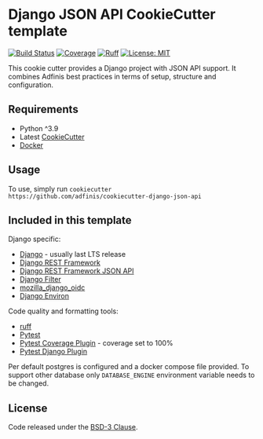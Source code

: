 Django JSON API CookieCutter template
=====================================

[![Build Status](https://github.com/adfinis/cookiecutter-django-json-api/workflows/Tests/badge.svg)](https://github.com/adfinis/cookiecutter-django-json-api/actions?query=workflow%3ATests)
[![Coverage](https://img.shields.io/badge/coverage-100%25-brightgreen.svg)](https://github.com/adfinis/cookiecutter-django-json-api/blob/master/{{cookiecutter.project_name}}/pyproject.toml#L155)
[![Ruff](https://img.shields.io/badge/code%20style-ruff-000000.svg)](https://docs.astral.sh/ruff/)
[![License: MIT](https://img.shields.io/badge/License-BSD-blue.svg)](https://opensource.org/licenses/BSD-3-Clause)

This cookie cutter provides a Django project with JSON API support. It combines Adfinis best practices in terms of setup, structure and configuration.

Requirements
------------
- Python ^3.9
- Latest [CookieCutter](http://cookiecutter.readthedocs.org/en/latest/)
- [Docker](https://docs.docker.com/)

Usage
-----

To use, simply run
`cookiecutter https://github.com/adfinis/cookiecutter-django-json-api`

Included in this template
-------------------------

Django specific:

- [Django](https://www.djangoproject.com/) - usually last LTS release
- [Django REST Framework](http://www.django-rest-framework.org/)
- [Django REST Framework JSON API](https://github.com/django-json-api/django-rest-framework-json-api)
- [Django Filter](https://django-filter.readthedocs.org/en/latest/)
- [mozilla_django_oidc](https://github.com/mozilla/mozilla-django-oidc)
- [Django Environ](https://github.com/joke2k/django-environ)


Code quality and formatting tools:

- [ruff](https://docs.astral.sh/ruff/)
- [Pytest](https://docs.pytest.org/en/latest/)
- [Pytest Coverage Plugin](https://github.com/pytest-dev/pytest-cov) - coverage set to 100%
- [Pytest Django Plugin](https://pytest-django.readthedocs.io/en/latest/)


Per default postgres is configured and a docker compose file provided. To support other database only
`DATABASE_ENGINE` environment variable needs to be changed.

License
-------

Code released under the [BSD-3 Clause](LICENSE).
